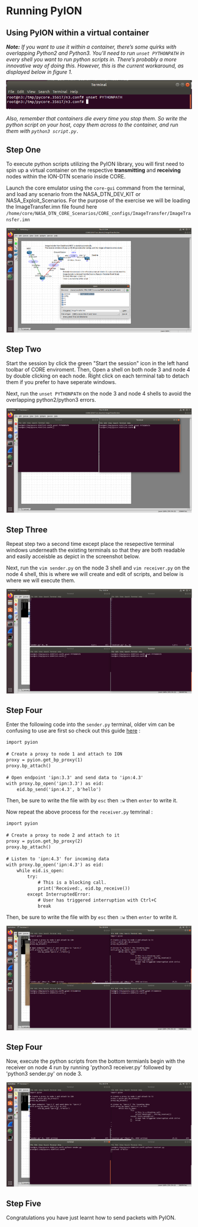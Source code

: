 
# Running PyION

## Using PyION within a virtual container

***Note:** If you want to use it within a container, there’s some quirks with overlapping Python2 and Python3. You’ll need to run `unset PYTHONPATH` in every shell you want to run python scripts in. There’s probably a more innovative way of doing this. However, this is the current workaround, as displayed below in _figure 1_.*

<p align="center">
  <img src="https://github.com/NASA-Protocol-Exploits/handbook/blob/main/docs/image-resources/running-pyion-doc/executing-unset-pythonpath.PNG?raw=true"/>
</p>

*Also, remember that containers die every time you stop them. So write the python script on your host, copy them across to the container, and run them with `python3 script.py.`*

## Step One
To execute python scripts utilizing the PyION library, you will first need to spin up a virtual container on the respective **transmitting** and **receiving** nodes within the ION-DTN scenario inside CORE.

Launch the core emulator using the `core-gui` command from the terminal, and load any scenario from the  NASA_DTN_DEV_KIT or NASA_Exploit_Scenarios. For the purpose of the exercise we will be loading the ImageTransfer.imn file found here `/home/core/NASA_DTN_CORE_Scenarios/CORE_configs/ImageTransfer/ImageTransfer.imn`

<p align="center">
  <img src="https://github.com/NASA-Protocol-Exploits/handbook/blob/main/docs/image-resources/running-pyion-doc/load-base-image-transfer-scenario.PNG?raw=true"/>
</p>

## Step Two

Start the session by click the green "Start the session" icon in the left hand toolbar of CORE enviroment. Then, Open a shell on both node 3 and node 4 by double clicking on each node. Right click on each terminal tab to detach them if you prefer to have seperate windows. 

Next, run the `unset PYTHONPATH` on the node 3 and node 4 shells to avoid the overlapping python2/python3 errors. 

<p align="center">
  <img src="https://github.com/NASA-Protocol-Exploits/handbook/blob/main/docs/image-resources/running-pyion-doc/spawn-shells-for-node3-and-node4.PNG?raw=true"/>
</p>

## Step Three

Repeat step two a second time except place the resepective terminal windows underneath the existing terminals so that they are both readable and easily acceisble as depict in the screenshot below. 

Next, run the `vim sender.py` on the node 3 shell and `vim receiver.py` on the node 4 shell, this is where we will create and edit of scripts, and below is where we will execute them.

<p align="center">
  <img src="https://github.com/NASA-Protocol-Exploits/handbook/blob/main/docs/image-resources/running-pyion-doc/spawn-shells-for-node3-and-node4-again.PNG?raw=true"/>
</p>

## Step Four
Enter the following code into the `sender.py` terminal, older vim can be confusing to use are first so check out this guide [here](https://www.howtoforge.com/vim-basics) :

    import pyion
    
    # Create a proxy to node 1 and attach to ION
    proxy = pyion.get_bp_proxy(1)
    proxy.bp_attach()

    # Open endpoint 'ipn:3.3' and send data to 'ipn:4.3'
    with proxy.bp_open('ipn:3.3') as eid:
	    eid.bp_send('ipn:4.3', b'hello')

Then, be sure to write the file with by `esc` then `:w` then `enter` to write it.  

Now repeat the above process for the `receiver.py` temrinal :

    import pyion
    
    # Create a proxy to node 2 and attach to it
    proxy = pyion.get_bp_proxy(2)
    proxy.bp_attach()

    # Listen to 'ipn:4.3' for incoming data
    with proxy.bp_open('ipn:4.3') as eid:
	    while eid.is_open:
		    try:
			    # This is a blocking call.
			    print('Received:, eid.bp_receive())
			except InterruptedError:
				# User has triggered interruption with Ctrl+C
				break
	    

Then, be sure to write the file with by `esc` then `:w` then `enter` to write it.  

<p align="center">
  <img src="https://github.com/NASA-Protocol-Exploits/handbook/blob/main/docs/image-resources/running-pyion-doc/add-code-to-node3-and-node4.PNG?raw=true"/>
</p>

## Step Four
Now, execute the python scripts from the bottom termianls begin with the receiver on node 4 run by running 'python3 receiver.py' followed by 'python3 sender.py' on node 3.
<p align="center">
  <img src="https://github.com/NASA-Protocol-Exploits/handbook/blob/main/docs/image-resources/running-pyion-doc/execute-script-on-node4-then-node3.PNG?raw=true"/>
</p>


## Step Five
Congratulations you have just learnt how to send packets with PyION.
